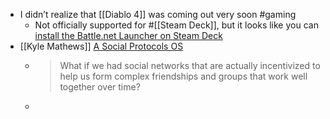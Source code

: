 - I didn’t realize that [[Diablo 4]] was coming out very soon #gaming
	- Not officially supported for #[[Steam Deck]], but it looks like you can [install the Battle.net Launcher on Steam Deck](https://m.youtube.com/watch?v=syEpGEzI_UQ)
- [[Kyle Mathews]] [A Social Protocols OS](https://bricolage.io/a-social-protocols-os/)
	- > What if we had social networks that are actually incentivized to help us form complex friendships and groups that work well together over time?
	-